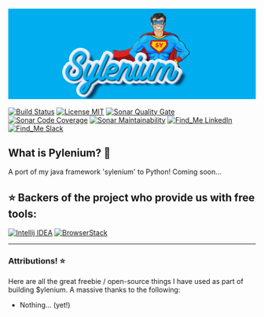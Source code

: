 ![](/.github/.images/sylenium.png)

[![Build Status](https://api.travis-ci.org/symonk/pylenium.svg?branch=master)](https://travis-ci.org/symonk/pylenium)
[![License MIT](https://img.shields.io/badge/License-MIT-brightgreen.svg)](https://github.com/symonk/selenide-testng-allure2-test-automation-framework/blob/master/LICENSE)
[![Sonar Quality Gate](https://sonarcloud.io/api/project_badges/measure?project=io.symonk.sylenium%pylenium&metric=alert_status)](https://sonarcloud.io/dashboard?id=io.symonk.sylenium%pylenium)
[![Sonar Code Coverage](https://sonarcloud.io/api/project_badges/measure?project=io.symonk.sylenium%pylenium&metric=coverage)](https://sonarcloud.io/component_measures?id=io.symonk.sylenium%pylenium&metric=coverage)
[![Sonar Maintainability](https://sonarcloud.io/api/project_badges/measure?project=io.symonk.sylenium%pylenium&metric=sqale_rating)](https://sonarcloud.io/dashboard?id=io.symonk.sylenium%pylenium)
[![Find_Me LinkedIn](https://img.shields.io/badge/Find_Me-LinkedIn-brightgreen.svg)](https://www.linkedin.com/in/simonk09/)
[![Find_Me Slack](https://img.shields.io/badge/Find_Me-Slack-brightgreen.svg)](https://testersio.slack.com)

## What is Pylenium? :flags: 

A port of my java framework 'sylenium' to Python!
Coming soon...


##  :star: Backers of the project who provide us with free tools:

[![Intellij IDEA](https://cloud.google.com/tools/images/icon_IntelliJIDEA.png)](http://www.jetbrains.com/idea)
[![BrowserStack](https://www.browserstack.com/images/mail/browserstack-logo-footer.png)](https://www.browserstack.com)

---

### Attributions! :star:

Here are all the great freebie / open-source things I have used as part of building $ylenium.  A massive thanks to the following:

- Nothing... (yet!)


